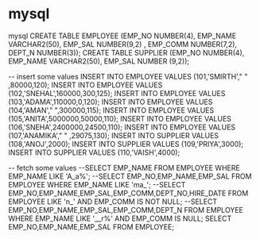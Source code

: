 # mysql
mysql
CREATE TABLE EMPLOYEE
(EMP_NO NUMBER(4),
EMP_NAME VARCHAR2(50),
EMP_SAL NUMBER(9,2) ,
EMP_COMM NUMBER(7,2),
DEPT_N NUMBER(3));
CREATE TABLE SUPPLIER
(EMP_NO NUMBER(4),
EMP_NAME VARCHAR2(50),
EMP_SAL NUMBER (9,2));




-- insert some values
INSERT INTO EMPLOYEE VALUES (101,'SMIRTH'," " ,80000,120);
INSERT INTO EMPLOYEE  VALUES (102,'SNEHAL',160000,300,125);
INSERT INTO EMPLOYEE VALUES (103,'ADAMA',110000,0,120);
INSERT INTO EMPLOYEE VALUES (104,'AMAN'," ",300000,115); 
INSERT INTO EMPLOYEE VALUES (105,'ANITA',5000000,50000,110);
INSERT INTO EMPLOYEE VALUES (106,'SNEHA',2400000,24500,110);
INSERT INTO EMPLOYEE VALUES (107,'ANAMIKA'," " ,29075,130);
INSERT INTO SUPPLIER VALUES (108,'ANOJ',2000);
INSERT INTO SUPPLIER VALUES (109,'PRIYA',3000);
INSERT INTO SUPPLIER VALUES (110,'VAISH',4000);

-- fetch some values
--SELECT EMP_NAME FROM EMPLOYEE WHERE EMP_NAME LIKE 'A_a%';
--SELECT EMP_NO,EMP_NAME,EMP_SAL FROM EMPLOYEE WHERE EMP_NAME LIKE 'ma_';
--SELECT EMP_NO,EMP_NAME,EMP_SAL,EMP_COMM,DEPT_NO,HIRE_DATE FROM EMPLOYEE LIKE 'n_' AND EMP_COMM IS NOT NULL;
--SELECT EMP_NO,EMP_NAME,EMP_SAL,EMP_COMM,DEPT_N FROM EMPLOYEE WHERE EMP_NAME  LIKE '__r%' AND EMP_COMM IS NULL;
SELECT EMP_NO,EMP_NAME,EMP_SAL FROM EMPLOYEE;
